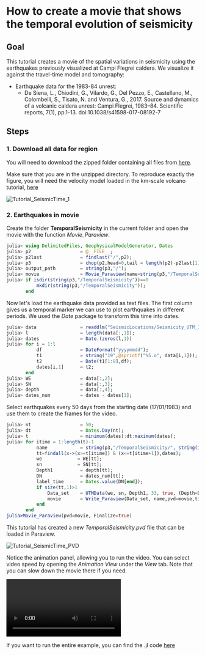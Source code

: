 # How to create a movie that shows the temporal evolution of seismicity
## Goal

This tutorial creates a movie of the spatial variations in seismicity using the earthquakes previously visualized at Campi Flegrei caldera. We visualize it against the travel-time model and tomography:

- Earthquake data for the 1983-84 unrest:
  - De Siena, L., Chiodini, G., Vilardo, G., Del Pezzo, E., Castellano, M., Colombelli, S., Tisato, N. and Ventura, G., 2017. Source and dynamics of a volcanic caldera unrest: Campi Flegrei, 1983–84. Scientific reports, 7(1), pp.1-13. doi:10.1038/s41598-017-08192-7

## Steps

### 1. Download all data for region

You will need to download the zipped folder containing all files from [here](https://seafile.rlp.net/f/ff2c8424274c4d56b1f7/).

Make sure that you are in the unzipped directory. To reproduce exactly the figure, you will need the velocity model loaded in the km-scale volcano tutorial, [here](./tutorial_local_Flegrei.md)

![Tutorial_SeismicTime_1](../assets/img/Tutorial_SeismicityTime_1.png)

### 2. Earthquakes in movie

Create the folder **TemporalSeismicity** in the current folder and open the movie with the function *Movie_Paraview*.

```julia
julia> using DelimitedFiles, GeophysicalModelGenerator, Dates
julia> p2                  = @__FILE__;
julia> p2last              = findlast("/",p2);
julia> p3                  = chop(p2,head=0,tail = length(p2)-p2last[1]+1);
julia> output_path         = string(p3,"/");
julia> movie               = Movie_Paraview(name=string(p3,"/TemporalSeismicity"), Initialize=true);
julia> if isdir(string(p3,"/TemporalSeismicity"))==0
           mkdir(string(p3,"/TemporalSeismicity"));
       end

```

Now let's load the earthquake data provided as text files. The first column gives us a temporal marker we can use to plot earthquakes in different periods. We used the *Date* package to transform this time into dates.

```julia
julia> data                = readdlm("SeismicLocations/Seismicity_UTM_1983_1984.txt", '\t', skipstart=0, header=false);
julia> l                   = length(data[:,1]);
julia> dates               = Date.(zeros(l,1))
julia> for i = 1:l
           df              = DateFormat("yyyymmdd");
           t1              = string("19",@sprintf("%5.o", data[i,1]));
           t2              = Date(t1[1:8],df);
           dates[i,1]      = t2;
       end
julia> WE                  = data[:,2];
julia> SN                  = data[:,3];
julia> depth               = data[:,4];
julia> dates_num           = dates - dates[1];

```

Select earthquakes every 50 days from the starting date (17/01/1983) and use them to create the frames for the video.

```julia
julia> nt                  = 50;
julia> dt                  = Dates.Day(nt);
julia> t                   = minimum(dates):dt:maximum(dates);
julia> for itime = 1:length(t)-1
           name            = string(p3,"/TemporalSeismicity/", string(itime));
           tt=findall(x->(x>=t[itime]) & (x<=t[itime+1]),dates);
           we             = WE[tt];
           sn             = SN[tt];
           Depth1          = depth[tt];
           DN              = dates_num[tt];
           label_time      = Dates.value(DN[end]);
           if size(tt,1)>1
               Data_set    = UTMData(we, sn, Depth1, 33, true, (Depth=Depth1*km,Timedata=DN));
               movie       = Write_Paraview(Data_set, name,pvd=movie,time=label_time,PointsData=true);
           end
       end
julia>Movie_Paraview(pvd=movie, Finalize=true)
```

This tutorial has created a new *TemporalSeismicity.pvd* file that can be loaded in Paraview.

![Tutorial_SeismicTime_PVD](../assets/img/Tutorial_SeismicityTime_2.png)

Notice the animation panel, allowing you to run the video. You can select video speed by opening the *Animation View* under the *View* tab. Note that you can slow down the movie there if you need.

![Tutorial_SeismicTime_Movie](../assets/img/Tutorial_SeismicityTime_3.mov)

If you want to run the entire example, you can find the .jl code [here](https://github.com/JuliaGeodynamics/GeophysicalModelGenerator.jl/blob/main/tutorial/Tutorial_SeismicityTime.jl)
